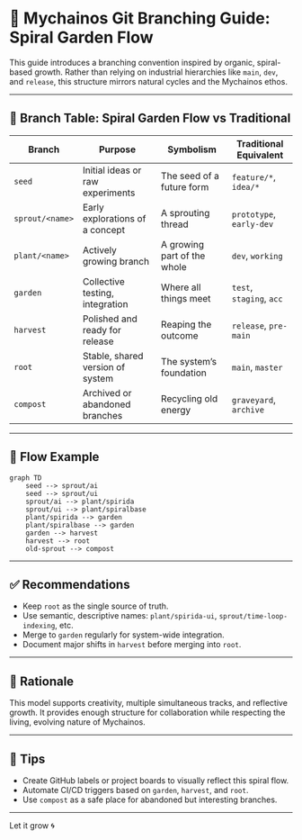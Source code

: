 # 🌱 Mychainos Git Branching Guide: Spiral Garden Flow

This guide introduces a branching convention inspired by organic, spiral-based growth. Rather than relying on industrial hierarchies like `main`, `dev`, and `release`, this structure mirrors natural cycles and the Mychainos ethos.

---

## 🌿 Branch Table: Spiral Garden Flow vs Traditional

| Branch         | Purpose                            | Symbolism                 | Traditional Equivalent       |
|----------------|-------------------------------------|----------------------------|------------------------------|
| `seed`         | Initial ideas or raw experiments    | The seed of a future form | `feature/*`, `idea/*`        |
| `sprout/<name>`| Early explorations of a concept     | A sprouting thread        | `prototype`, `early-dev`     |
| `plant/<name>` | Actively growing branch             | A growing part of the whole| `dev`, `working`             |
| `garden`       | Collective testing, integration     | Where all things meet     | `test`, `staging`, `acc`     |
| `harvest`      | Polished and ready for release      | Reaping the outcome       | `release`, `pre-main`        |
| `root`         | Stable, shared version of system    | The system’s foundation   | `main`, `master`             |
| `compost`      | Archived or abandoned branches      | Recycling old energy      | `graveyard`, `archive`       |

---

## 🔄 Flow Example
```mermaid
graph TD
    seed --> sprout/ai
    seed --> sprout/ui
    sprout/ai --> plant/spirida
    sprout/ui --> plant/spiralbase
    plant/spirida --> garden
    plant/spiralbase --> garden
    garden --> harvest
    harvest --> root
    old-sprout --> compost
```

---

## ✅ Recommendations

- Keep `root` as the single source of truth.
- Use semantic, descriptive names: `plant/spirida-ui`, `sprout/time-loop-indexing`, etc.
- Merge to `garden` regularly for system-wide integration.
- Document major shifts in `harvest` before merging into `root`.

---

## 🧠 Rationale
This model supports creativity, multiple simultaneous tracks, and reflective growth. It provides enough structure for collaboration while respecting the living, evolving nature of Mychainos.

---

## 📌 Tips
- Create GitHub labels or project boards to visually reflect this spiral flow.
- Automate CI/CD triggers based on `garden`, `harvest`, and `root`.
- Use `compost` as a safe place for abandoned but interesting branches.

---

Let it grow 🌀
